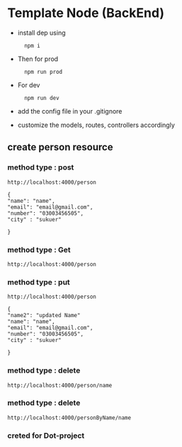 # Template Node (BackEnd)

- install dep using 

        npm i
- Then for prod

        npm run prod

- For dev

        npm run dev

- add the config file in your .gitignore
- customize the models, routes, controllers accordingly

## create person resource

### method type : post

    http://localhost:4000/person
    
    { 
    "name": "name",
    "email": "email@gmail.com",
    "number": "03003456505",
    "city" : "sukuer"
    
    }

### method type : Get 
    http://localhost:4000/person


### method type : put

    http://localhost:4000/person
    
    { 
    "name2": "updated Name"
    "name": "name",
    "email": "email@gmail.com",
    "number": "03003456505",
    "city" : "sukuer"
    
    }
### method type : delete

    http://localhost:4000/person/name
### method type : delete

    http://localhost:4000/personByName/name

### creted for Dot-project